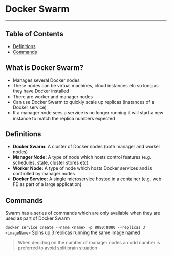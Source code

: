 # Docker Swarm

- - - -

## Table of Contents

* [Definitions](https://github.com/Sam-Ballantyne/DevNotes/blob/main/Docker/dockerCompose.md#definitions)
* [Commands](https://github.com/Sam-Ballantyne/DevNotes/blob/main/Docker/dockerCompose.md#commands)

## What is Docker Swarm?

* Manages several Docker nodes
* These nodes can be virtual machines, cloud instances etc so long as they have Docker installed
* There are worker and manager nodes
* Can use Docker Swarm to quickly scale up replicas (instances of a Docker service)
* If a manager node sees a service is no longer running it will start a new instance to match the replica numbers expected

## Definitions

* __Docker Swarm:__  A cluster of Docker nodes (both manager and worker nodes)
* __Manager Node:__ A type of node which hosts control features (e.g. schedules, state, cluster stores etc)
* __Worker Node:__ A type of node which hosts Docker services and is controlled by manager nodes	
* __Docker Service:__ A single microservice hosted in a container (e.g. web FE as part of a large application)
    
## Commands

Swarm has a series of commands which are only available when they are used as part of Docker Swarm

`docker service create --name <name> -p 8080:8080 --replicas 3 <imageName>` Spins up 3 replicas running the same image named

> When deciding on the number of manager nodes an odd number is preferred to avoid split brain situation